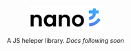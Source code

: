 <p align="center"><img width="170" src="https://github.com/vankizmann/nano-ui/blob/master/nano.svg?raw=true" alt="nano-ui"></p>
<p align="center">A JS heleper library. <i>Docs following soon</i></p>